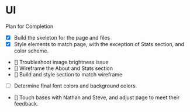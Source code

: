 # UI
Plan for Completion
-   [x] Build the skeleton for the page and files
-   [x] Style elements to match page, with the exception of Stats section, and color scheme.
-   [] Troubleshoot image brightness issue
-   [] Wireframe the About and Stats section
-   [] Build and style section to match wireframe
-   [ ] Determine final font colors and background colors.
-   [] Touch bases with Nathan and Steve, and adjust page to meet their feedback.